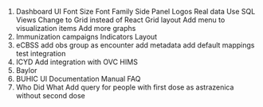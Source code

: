 1. Dashboard
   UI
   Font Size
   Font Family
   Side Panel
   Logos
   Real data
   Use SQL Views
   Change to Grid instead of React Grid layout
   Add menu to visualization items
   Add more graphs
2. Immunization campaigns
   Indicators
   Layout
3. eCBSS
   add obs group as encounter
   add metadata
   add default mappings
   test integration
4. ICYD
   Add integration with OVC HIMS
5. Baylor
6. BUHIC
   UI
   Documentation
   Manual
   FAQ
7. Who Did What
   Add query for people with first dose as astrazenica without second dose
